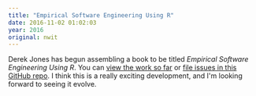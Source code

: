 ```yaml
---
title: "Empirical Software Engineering Using R"
date: 2016-11-02 01:02:03
year: 2016
original: nwit
---
```

<p>
  Derek Jones has begun assembling a book to be titled
  <em>Empirical Software Engineering Using R</em>.
  You can <a href="http://www.knosof.co.uk/ESEUR/">view the work so far</a>
  or <a href="https://github.com/Derek-Jones/ESEUR-book">file issues in this GitHub repo</a>.
  I think this is a really exciting development,
  and I'm looking forward to seeing it evolve.
</p>
